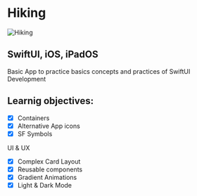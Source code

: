 # Hiking

![Hiking](https://img-c.udemycdn.com/redactor/raw/article_lecture/2023-05-12_14-08-58-7b294bfa0a4d82941e279d95874e3337.jpg)
## SwiftUI, iOS, iPadOS
Basic App to practice basics concepts and practices of SwiftUI Development

## Learnig objectives:

- [x] Containers
- [x] Alternative App icons
- [x] SF Symbols

UI & UX
- [x] Complex Card Layout
- [x] Reusable components 
- [x] Gradient Animations
- [x] Light & Dark Mode
